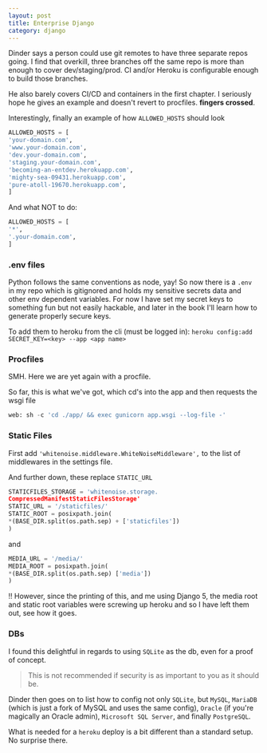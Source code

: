 ```yaml
---
layout: post
title: Enterprise Django
category: django
---
```


Dinder says a person could use git remotes to have three separate repos going. I find that overkill, three branches off the same repo is more than enough to cover dev/staging/prod. CI and/or Heroku is configurable enough to build those branches.

He also barely covers CI/CD and containers in the first chapter. I seriously hope he gives an example and doesn't revert to procfiles. **fingers crossed**.  

Interestingly, finally an example of how `ALLOWED_HOSTS` should look
```py
ALLOWED_HOSTS = [
'your-domain.com',
'www.your-domain.com',
'dev.your-domain.com',
'staging.your-domain.com',
'becoming-an-entdev.herokuapp.com',
'mighty-sea-09431.herokuapp.com',
'pure-atoll-19670.herokuapp.com',
]
```

And what NOT to do:
```py
ALLOWED_HOSTS = [
'*',
'.your-domain.com',
]
```

### .env files
Python follows the same conventions as node, yay! So now there is a `.env` in my repo which is gitignored and holds my sensitive secrets data and other env dependent variables. For now I have set my secret keys to something fun but not easily hackable, and later in the book I'll learn how to generate properly secure keys.

To add them to heroku from the cli (must be logged in): `heroku config:add SECRET_KEY=<key> --app <app name>`

### Procfiles
SMH. Here we are yet again with a procfile.

So far, this is what we've got, which cd's into the app and then requests the wsgi file  
```py
web: sh -c 'cd ./app/ && exec gunicorn app.wsgi --log-file -'
```

### Static Files
First add `'whitenoise.middleware.WhiteNoiseMiddleware',` to the list of middlewares in the settings file.

And further down, these replace `STATIC_URL`

```py
STATICFILES_STORAGE = 'whitenoise.storage.
CompressedManifestStaticFilesStorage'
STATIC_URL = '/staticfiles/'
STATIC_ROOT = posixpath.join(
*(BASE_DIR.split(os.path.sep) + ['staticfiles'])
)
```

and

```py
MEDIA_URL = '/media/'
MEDIA_ROOT = posixpath.join(
*(BASE_DIR.split(os.path.sep) ['media'])
)
```

!! However, since the printing of this, and me using Django 5, the media root and static root variables were screwing up heroku and so I have left them out, see how it goes.

### DBs

I found this delightful in regards to using `SQLite` as the db, even for a proof of concept.  
> This is not recommended if security is as important to you as it should be.

Dinder then goes on to list how to config not only `SQLite`, but `MySQL`, `MariaDB` (which is just a fork of MySQL and uses the same config), `Oracle` (if you're magically an Oracle admin), `Microsoft SQL Server`, and finally `PostgreSQL`. 

What is needed for  a `heroku` deploy is a bit different than a standard setup. No surprise there.
